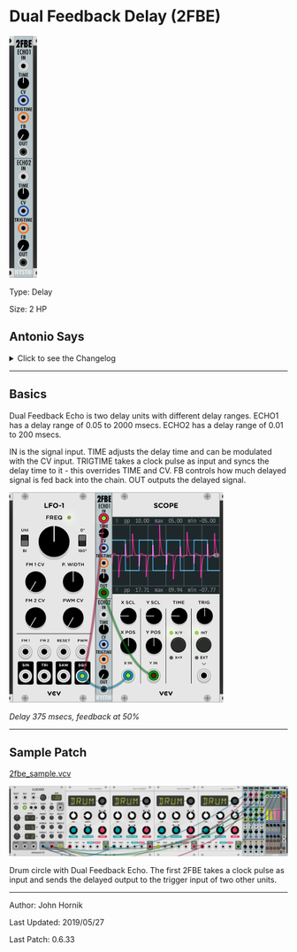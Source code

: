 # Dual Feedback Delay (2FBE)

![](./2fbe.png)

Type: Delay

Size: 2 HP

## Antonio Says

<details>
  <summary>Click to see the Changelog</summary>

```
0.5.11.0
2 echos almost the same, the only differences are minimum maximum time

ECHO 1 goes from 0.05 msecs to 2000 msecs
ECHO 2 goes from 0.01 msecs to 200 msecs
TIME is the time control
CV is summed to TIME (if present)
TRIGTIME if used, overrides TIME and CV. Is a time computer, calculates timing of the incoming pulses and synchronized the echo
You can drive also with a VCO in input (or an LFO, of course)
FEEDBACK is amount of the ECHO that is summed back to top of the CHAIN
OUT is the OUT...

```

</details>

---

## Basics

Dual Feedback Echo is two delay units with different delay ranges. ECHO1 has a delay range of 0.05 to 2000 msecs. ECHO2 has a delay range of 0.01 to 200 msecs.

IN is the signal input. TIME adjusts the delay time and can be modulated with the CV input. TRIGTIME takes a clock pulse as input and syncs the delay time to it - this overrides TIME and CV. FB controls how much delayed signal is fed back into the chain. OUT outputs the delayed signal.

![](./fb_delay.png)

*Delay 375 msecs, feedback at 50%*

---

## Sample Patch

[2fbe_sample.vcv](./2fbe_sample.vcv) 

![](./2fbe_sample.png)

Drum circle with Dual Feedback Echo. The first 2FBE takes a clock pulse as input and sends the delayed output to the trigger input of two other units.

---
Author: John Hornik

Last Updated: 2019/05/27

Last Patch: 0.6.33
